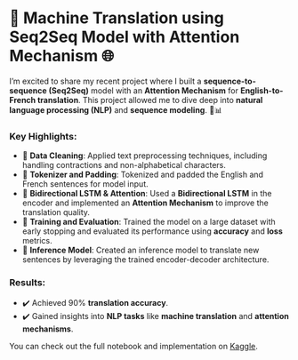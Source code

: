 # 🚀 **Machine Translation using Seq2Seq Model with Attention Mechanism** 🌐

I’m excited to share my recent project where I built a **sequence-to-sequence (Seq2Seq)** model with an **Attention Mechanism** for **English-to-French translation**. This project allowed me to dive deep into **natural language processing (NLP)** and **sequence modeling**. 🧠📊

### Key Highlights:
- 🔹 **Data Cleaning**: Applied text preprocessing techniques, including handling contractions and non-alphabetical characters.
- 🔹 **Tokenizer and Padding**: Tokenized and padded the English and French sentences for model input.
- 🔹 **Bidirectional LSTM & Attention**: Used a **Bidirectional LSTM** in the encoder and implemented an **Attention Mechanism** to improve the translation quality.
- 🔹 **Training and Evaluation**: Trained the model on a large dataset with early stopping and evaluated its performance using **accuracy** and **loss** metrics.
- 🔹 **Inference Model**: Created an inference model to translate new sentences by leveraging the trained encoder-decoder architecture.

### Results:
- ✔️ Achieved 90% **translation accuracy**.
- ✔️ Gained insights into **NLP tasks** like **machine translation** and **attention mechanisms**.

You can check out the full notebook and implementation on [Kaggle](https://www.kaggle.com/code/hamoi9/language-translation-english-french-usingseq2seq#Evaluate-and-Prediciton).
